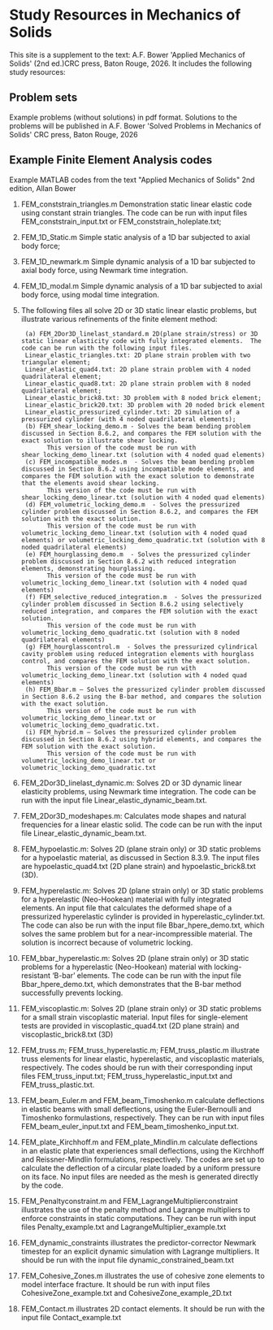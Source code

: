 # Study Resources in Mechanics of Solids
This site is a supplement to the text: A.F. Bower 'Applied Mechanics of Solids' (2nd ed.)CRC press, Baton Rouge, 2026.  It includes the following study resources:

## Problem sets
Example problems (without solutions) in pdf format.  Solutions to the problems will be published in A.F. Bower 'Solved Problems in Mechanics of Solids' CRC press, Baton Rouge, 2026

## Example Finite Element Analysis codes
Example MATLAB codes from the text "Applied Mechanics of Solids" 2nd edition, Allan Bower

1. FEM_conststrain_triangles.m  Demonstration static linear elastic code using constant strain triangles.   The code can be run with input files FEM_conststrain_input.txt or FEM_conststrain_holeplate.txt;

2. FEM_1D_Static.m  Simple static analysis of a 1D bar subjected to axial body force;

3. FEM_1D_newmark.m Simple dynamic analysis of a 1D bar subjected to axial body force, using Newmark time integration.

4. FEM_1D_modal.m Simple dynamic analysis of a 1D bar subjected to axial body force, using modal time integration.

5. The following files all solve 2D or 3D static linear elastic problems, but illustrate various refinements of the finite element method:

		(a) FEM_2Dor3D_linelast_standard.m 2D(plane strain/stress) or 3D static linear elasticity code with fully integrated elements.  The code can be run with the following input files.
		Linear_elastic_triangles.txt: 2D plane strain problem with two triangular element; 
		Linear_elastic_quad4.txt: 2D plane strain problem with 4 noded quadrilateral element;
		Linear_elastic_quad8.txt: 2D plane strain problem with 8 noded quadrilateral element;
		Linear_elastic_brick8.txt: 3D problem with 8 noded brick element;
		Linear_elastic_brick20.txt: 3D problem with 20 noded brick element
		Linear_elastic_pressurized_cylinder.txt: 2D simulation of a pressurized cylinder (with 4 noded quadrilateral elements);
		(b) FEM_shear_locking_demo.m - Solves the beam bending problem discussed in Section 8.6.2, and compares the FEM solution with the exact solution to illustrate shear locking.
			  This version of the code must be run with shear_locking_demo_linear.txt (solution with 4 noded quad elements)
		(c) FEM_incompatible_modes.m  - Solves the beam bending problem discussed in Section 8.6.2 using incompatible mode elements, and compares the FEM solution with the exact solution to demonstrate that the elements avoid shear locking.
			  This version of the code must be run with shear_locking_demo_linear.txt (solution with 4 noded quad elements)
		(d) FEM_volumetric_locking_demo.m  - Solves the pressurized cylinder problem discussed in Section 8.6.2, and compares the FEM solution with the exact solution.
			  This version of the code must be run with volumetric_locking_demo_linear.txt (solution with 4 noded quad elements) or volumetric_locking_demo_quadratic.txt (solution with 8 noded quadrilateral elements)
		(e) FEM_hourglassing_demo.m  - Solves the pressurized cylinder problem discussed in Section 8.6.2 with reduced integration elements, demonstrating hourglassing.
			  This version of the code must be run with volumetric_locking_demo_linear.txt (solution with 4 noded quad elements) 
		(f) FEM_selective_reduced_integration.m  - Solves the pressurized cylinder problem discussed in Section 8.6.2 using selectively reduced integration, and compares the FEM solution with the exact solution.
			  This version of the code must be run with volumetric_locking_demo_quadratic.txt (solution with 8 noded quadrilateral elements)
		(g) FEM_hourglasscontrol.m  - Solves the pressurized cylindrical cavity problem using reduced integration elements with hourglass control, and compares the FEM solution with the exact solution.
			  This version of the code must be run with volumetric_locking_demo_linear.txt (solution with 4 noded quad elements)
		(h) FEM_Bbar.m – Solves the pressurized cylinder problem discussed in Section 8.6.2 using the B-bar method, and compares the solution with the exact solution.
			  This version of the code must be run with volumetric_locking_demo_linear.txt or volumetric_locking_demo_quadratic.txt.
		(i) FEM_hybrid.m – Solves the pressurized cylinder problem discussed in Section 8.6.2 using hybrid elements, and compares the FEM solution with the exact solution.
			  This version of the code must be run with volumetric_locking_demo_linear.txt or volumetric_locking_demo_quadratic.txt

6. FEM_2Dor3D_linelast_dynamic.m:  Solves 2D or 3D dynamic linear elasticity problems, using Newmark time integration.   The code can be run with the input file Linear_elastic_dynamic_beam.txt.

7. FEM_2Dor3D_modeshapes.m:  Calculates mode shapes and natural frequencies for a linear elastic solid.   The code can be run with the input file Linear_elastic_dynamic_beam.txt.

8. FEM_hypoelastic.m: Solves 2D (plane strain only) or 3D static problems for a hypoelastic material, as discussed in Section 8.3.9.  The input files are hypoelastic_quad4.txt (2D plane strain) and hypoelastic_brick8.txt (3D).   

9. FEM_hyperelastic.m: Solves 2D (plane strain only) or 3D static problems for a hyperelastic (Neo-Hookean) material with fully integrated elements. An input file that calculates the deformed shape of a pressurized hyperelastic cylinder is provided in hyperelastic_cylinder.txt.  The code can also be run with the input file Bbar_hpere_demo.txt, which solves the same problem but for a near-incompressible material.   The solution is incorrect because of volumetric locking.

10. FEM_bbar_hyperelastic.m: Solves 2D (plane strain only) or 3D static problems for a hyperelastic (Neo-Hookean) material with locking-resistant ‘B-bar’ elements. The code can be run with the input file Bbar_hpere_demo.txt, which demonstrates that the B-bar method successfully prevents locking.

11. FEM_viscoplastic.m: Solves 2D (plane strain only) or 3D static problems for a small strain viscoplastic material. Input files for single-element tests are provided in viscoplastic_quad4.txt (2D plane strain) and viscoplastic_brick8.txt (3D)

12. FEM_truss.m; FEM_truss_hyperelastic.m; FEM_truss_plastic.m illustrate truss elements for linear elastic, hyperelastic, and viscoplastic materials, respectively.   The codes should be run with their corresponding input files FEM_truss_input.txt; FEM_truss_hyperelastic_input.txt and FEM_truss_plastic.txt.

13. FEM_beam_Euler.m and FEM_beam_Timoshenko.m calculate deflections in elastic beams with small deflections, using the Euler-Bernoulli and Timoshenko formulastions, respectively.   They can be run with input files FEM_beam_euler_input.txt and FEM_beam_timoshenko_input.txt.

14. FEM_plate_Kirchhoff.m and FEM_plate_Mindlin.m  calculate deflections in an elastic plate that experiences small deflections, using the Kirchhoff and Reissner-Mindlin formulations, respectively.   The codes are set up to calculate the deflection of a circular plate loaded by a uniform pressure on its face.   No input files are needed as the mesh is generated directly by the code.

15. FEM_Penaltyconstraint.m and FEM_LagrangeMultiplierconstraint illustrates the use of the penalty method and Lagrange multipliers to enforce constraints in static computations.  They can be run with input files Penalty_example.txt and LagrangeMultiplier_example.txt

16. FEM_dynamic_constraints illustrates the predictor-corrector Newmark timestep for an explicit dynamic simulation with Lagrange multipliers.   It should be run with the input file dynamic_constrained_beam.txt

17. FEM_Cohesive_Zones.m illustrates the use of cohesive zone elements to model interface fracture.   It should be run with input files CohesiveZone_example.txt and CohesiveZone_example_2D.txt

18. FEM_Contact.m illustrates 2D contact elements.   It should be run with the input file Contact_example.txt 
